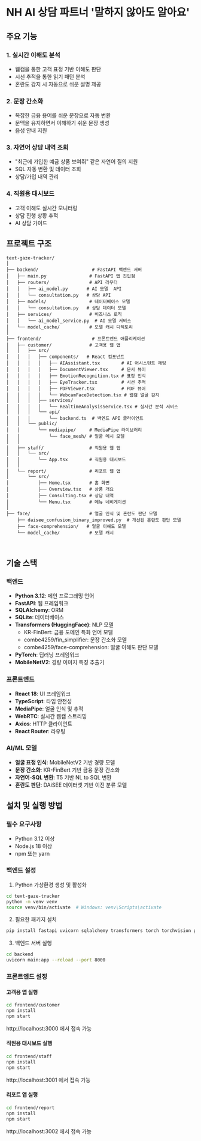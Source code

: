 # NH AI 상담 파트너 '말하지 않아도 알아요'

## 주요 기능

### 1. 실시간 이해도 분석
- 웹캠을 통한 고객 표정 기반 이해도 판단
- 시선 추적을 통한 읽기 패턴 분석
- 혼란도 감지 시 자동으로 쉬운 설명 제공

### 2. 문장 간소화
- 복잡한 금융 용어를 쉬운 문장으로 자동 변환
- 문맥을 유지하면서 이해하기 쉬운 문장 생성
- 음성 안내 지원

### 3. 자연어 상담 내역 조회
- "최근에 가입한 예금 상품 보여줘" 같은 자연어 질의 지원
- SQL 자동 변환 및 데이터 조회
- 상담/가입 내역 관리

### 4. 직원용 대시보드
- 고객 이해도 실시간 모니터링
- 상담 진행 상황 추적
- AI 상담 가이드


## 프로젝트 구조

```
text-gaze-tracker/
│
├── backend/                    # FastAPI 백엔드 서버
│   ├── main.py                # FastAPI 앱 진입점
│   ├── routers/               # API 라우터
│   │   ├── ai_model.py       # AI 모델  API
│   │   └── consultation.py   # 상담 API
│   ├── models/                # 데이터베이스 모델
│   │   └── consultation.py   # 상담 데이터 모델
│   ├── services/              # 비즈니스 로직
│   │   └── ai_model_service.py  # AI 모델 서비스 
│   └── model_cache/           # 모델 캐시 디렉토리
│
├── frontend/                   # 프론트엔드 애플리케이션
│   ├── customer/              # 고객용 웹 앱
│   │   ├── src/
│   │   │   ├── components/   # React 컴포넌트
│   │   │   │   ├── AIAssistant.tsx        # AI 어시스턴트 채팅
│   │   │   │   ├── DocumentViewer.tsx     # 문서 뷰어
│   │   │   │   ├── EmotionRecognition.tsx # 표정 인식
│   │   │   │   ├── EyeTracker.tsx         # 시선 추적
│   │   │   │   ├── PDFViewer.tsx          # PDF 뷰어
│   │   │   │   └── WebcamFaceDetection.tsx # 웹캠 얼굴 감지
│   │   │   ├── services/
│   │   │   │   └── RealtimeAnalysisService.tsx # 실시간 분석 서비스
│   │   │   └── api/
│   │   │       └── backend.ts  # 백엔드 API 클라이언트
│   │   └── public/
│   │       └── mediapipe/     # MediaPipe 라이브러리
│   │           └── face_mesh/ # 얼굴 메시 모델
│   │
│   ├── staff/                 # 직원용 웹 앱
│   │   └── src/
│   │       └── App.tsx        # 직원용 대시보드
│   │
│   └── report/                # 리포트 웹 앱
│       └── src/
│           ├── Home.tsx       # 홈 화면
│           ├── Overview.tsx   # 상품 개요
│           ├── Consulting.tsx # 상담 내역
│           └── Menu.tsx       # 메뉴 네비게이션
│
├── face/                      # 얼굴 인식 및 혼란도 판단 모델
    ├── daisee_confusion_binary_improved.py  # 개선된 혼란도 판단 모델
    ├── face-comprehension/   # 얼굴 이해도 모델
    └── model_cache/           # 모델 캐시



```

## 기술 스택

### 백엔드
- **Python 3.12**: 메인 프로그래밍 언어
- **FastAPI**: 웹 프레임워크
- **SQLAlchemy**: ORM
- **SQLite**: 데이터베이스
- **Transformers (HuggingFace)**: NLP 모델
  - KR-FinBert: 금융 도메인 특화 언어 모델
  - combe4259/fin_simplifier: 문장 간소화 모델
  - combe4259/face-comprehension: 얼굴 이해도 판단 모델
- **PyTorch**: 딥러닝 프레임워크
- **MobileNetV2**: 경량 이미지 특징 추출기

### 프론트엔드
- **React 18**: UI 프레임워크
- **TypeScript**: 타입 안전성
- **MediaPipe**: 얼굴 인식 및 추적
- **WebRTC**: 실시간 웹캠 스트리밍
- **Axios**: HTTP 클라이언트
- **React Router**: 라우팅

### AI/ML 모델
- **얼굴 표정 인식**: MobileNetV2 기반 경량 모델
- **문장 간소화**: KR-FinBert 기반 금융 문장 간소화
- **자연어-SQL 변환**: T5 기반 NL to SQL 변환
- **혼란도 판단**: DAiSEE 데이터셋 기반 이진 분류 모델

## 설치 및 실행 방법

### 필수 요구사항
- Python 3.12 이상
- Node.js 18 이상
- npm 또는 yarn

### 백엔드 설정

1. Python 가상환경 생성 및 활성화
```bash
cd text-gaze-tracker
python -m venv venv
source venv/bin/activate  # Windows: venv\Scripts\activate
```

2. 필요한 패키지 설치
```bash
pip install fastapi uvicorn sqlalchemy transformers torch torchvision pillow opencv-python
```

3. 백엔드 서버 실행
```bash
cd backend
uvicorn main:app --reload --port 8000
```

### 프론트엔드 설정

#### 고객용 앱 실행
```bash
cd frontend/customer
npm install
npm start
```
http://localhost:3000 에서 접속 가능

#### 직원용 대시보드 실행
```bash
cd frontend/staff
npm install
npm start
```
http://localhost:3001 에서 접속 가능

#### 리포트 앱 실행
```bash
cd frontend/report
npm install
npm start
```
http://localhost:3002 에서 접속 가능
